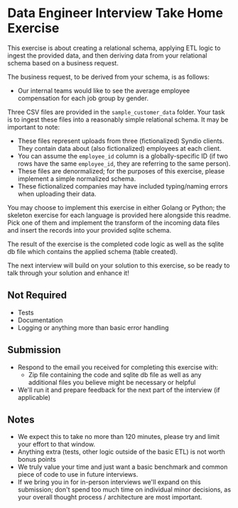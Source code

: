 # Data Engineer Interview Take Home Exercise

This exercise is about creating a relational schema, applying ETL logic to ingest the provided data, and then deriving data from your relational schema based on a business request.

The business request, to be derived from your schema, is as follows:
- Our internal teams would like to see the average employee compensation for each job group by gender. 

Three CSV files are provided in the `sample_customer_data` folder. Your task is to ingest these files into a reasonably simple relational schema. It may be important to note:
- These files represent uploads from three (fictionalized) Syndio clients. They contain data about (also fictionalized) employees at each client.
- You can assume the `employee_id` column is a globally-specific ID (if two rows have the same `employee_id`, they are referring to the same person).
- These files are denormalized; for the purposes of this exercise, please implement a simple normalized schema.
- These fictionalized companies may have included typing/naming errors when uploading their data.

You may choose to implement this exercise in either Golang or Python; the skeleton exercise for each language is provided
here alongside this readme. Pick one of them and implement the transform of the incoming data files and insert the records
into your provided sqlite schema.

The result of the exercise is the completed code logic as well as the sqlite db file which contains the applied schema (table created).

The next interview will build on your solution to this exercise, so be ready to talk through your solution and enhance it!

## Not Required
- Tests
- Documentation
- Logging or anything more than basic error handling

## Submission
- Respond to the email you received for completing this exercise with:
  - Zip file containing the code and sqlite db file as well as any additional files you believe might be necessary or helpful
- We'll run it and prepare feedback for the next part of the interview (if applicable)

## Notes
- We expect this to take no more than 120 minutes, please try and limit your effort to that window.
- Anything extra (tests, other logic outside of the basic ETL) is not worth bonus points
- We truly value your time and just want a basic benchmark and common piece of code to use in future interviews.
- If we bring you in for in-person interviews we'll expand on this submission; don't spend too much time on individual minor decisions, as your overall thought process / architecture are most important.
